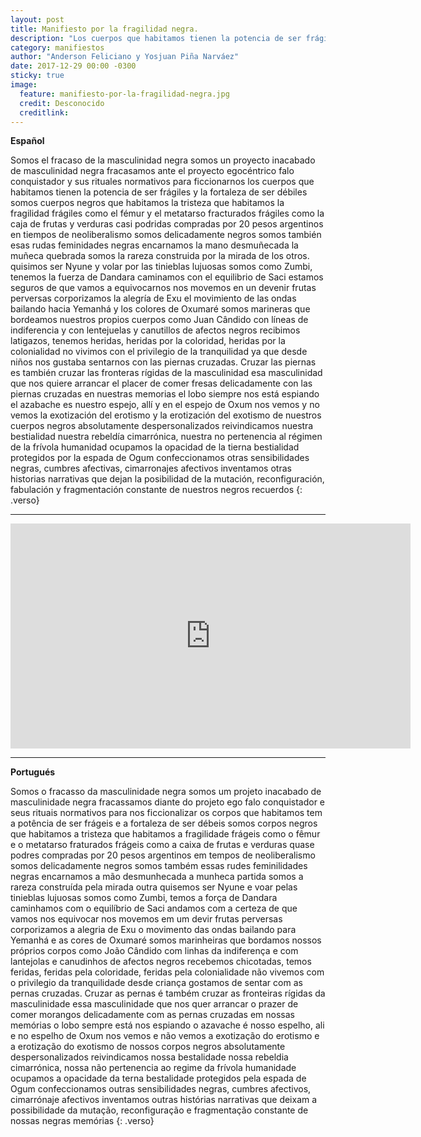 ```yaml
---
layout: post
title: Manifiesto por la fragilidad negra.
description: "Los cuerpos que habitamos tienen la potencia de ser frágiles y la fortaleza de ser débiles somos cuerpos negros que habitamos la tristeza, que habitamos la fragilidad"
category: manifiestos
author: "Anderson Feliciano y Yosjuan Piña Narváez"
date: 2017-12-29 00:00 -0300
sticky: true
image:
  feature: manifiesto-por-la-fragilidad-negra.jpg
  credit: Desconocido
  creditlink:
---
```

**Español**

Somos el fracaso de la masculinidad negra
somos un proyecto inacabado de masculinidad negra
fracasamos ante el proyecto egocéntrico falo conquistador
y sus rituales normativos para ficcionarnos
los cuerpos que habitamos tienen la potencia de ser frágiles
y la fortaleza de ser débiles
somos cuerpos negros que habitamos la tristeza
que habitamos la fragilidad
frágiles como el fémur y el metatarso fracturados
frágiles como la caja de frutas y verduras casi podridas
compradas por 20 pesos argentinos en tiempos de neoliberalismo
somos delicadamente negros
somos también esas rudas feminidades negras
encarnamos la mano desmuñecada
la muñeca quebrada
somos la rareza construida por la mirada de los otros.
quisimos ser Nyune
y volar por las tinieblas lujuosas
somos como Zumbi, tenemos la fuerza de Dandara
caminamos con el equilibrio de Saci
estamos seguros de que vamos a equivocarnos
nos movemos en un devenir frutas perversas
corporizamos la alegría de Exu
el movimiento de las ondas bailando hacia Yemanhá y los colores de Oxumaré
somos marineras que bordeamos nuestros propios cuerpos como Juan Cândido
con líneas de indiferencia y con lentejuelas y canutillos de afectos negros
recibimos latigazos, tenemos heridas, heridas por la coloridad, heridas por la colonialidad
no vivimos con el privilegio de la tranquilidad
ya que desde niños nos gustaba sentarnos con las piernas cruzadas.
Cruzar las piernas es también cruzar las fronteras rígidas de la masculinidad
esa masculinidad que nos quiere arrancar el placer de comer fresas
delicadamente con las piernas cruzadas
en nuestras memorias el lobo siempre nos está espiando
el azabache es nuestro espejo, allí y en el espejo de Oxum nos vemos
y no vemos la exotización del erotismo y la erotización del exotismo
de nuestros cuerpos negros absolutamente despersonalizados
reivindicamos nuestra bestialidad
nuestra rebeldía cimarrónica, nuestra no pertenencia al régimen de la frívola humanidad
ocupamos la opacidad de la tierna bestialidad
protegidos por la espada de Ogum
confeccionamos otras sensibilidades negras, cumbres afectivas,
cimarronajes afectivos
inventamos otras historias
narrativas que dejan la posibilidad de la mutación, reconfiguración, fabulación
y fragmentación constante
de nuestros negros recuerdos
{: .verso}

---

<iframe src="https://player.vimeo.com/video/191104527" width="640" height="360" frameborder="0" webkitallowfullscreen mozallowfullscreen allowfullscreen></iframe>

---

**Portugués**

Somos o fracasso da masculinidade negra
somos um projeto inacabado de masculinidade negra
fracassamos diante do projeto ego falo conquistador
e seus rituais normativos para nos ficcionalizar
os corpos que habitamos tem a potência de ser frágeis
e a fortaleza de ser débeis
somos corpos negros que habitamos a tristeza
que habitamos a fragilidade
frágeis como o fêmur e o metatarso fraturados
frágeis como a caixa de frutas e verduras quase podres
compradas por 20 pesos argentinos em tempos de neoliberalismo
somos delicadamente negros
somos também essas rudes feminilidades negras
encarnamos a mão desmunhecada
a munheca partida
somos a rareza construída pela mirada outra
quisemos ser Nyune
e voar pelas tinieblas lujuosas
somos como Zumbi, temos a força de Dandara
caminhamos com o equilíbrio de Saci
andamos com a certeza de que vamos nos equivocar
nos movemos em um devir frutas perversas
corporizamos a alegria de Exu
o movimento das ondas bailando para Yemanhá e as cores de Oxumaré
somos marinheiras que bordamos nossos próprios corpos como João Cândido
com linhas da indiferença e com lantejolas e canudinhos de afectos negros
recebemos chicotadas, temos feridas, feridas pela coloridade, feridas pela colonialidade
não vivemos com o privilegio da tranquilidade
desde criança gostamos de sentar com as pernas cruzadas.
Cruzar as pernas é também cruzar as fronteiras rígidas da masculinidade
essa masculinidade que nos quer arrancar o prazer de comer morangos
delicadamente com as pernas cruzadas
em nossas memórias o lobo sempre está nos espiando
o azavache é nosso espelho, ali e no espelho de Oxum nos vemos
e não vemos a exotização do erotismo e a erotização do exotismo
de nossos corpos negros absolutamente despersonalizados
reivindicamos nossa bestalidade
nossa rebeldia cimarrónica, nossa não pertenencia ao regime da frívola humanidade
ocupamos a opacidade da terna bestalidade
protegidos pela espada de Ogum
confeccionamos outras sensibilidades negras, cumbres afectivos,
cimarrónaje afectivos
inventamos outras histórias
narrativas que deixam a possibilidade da mutação, reconfiguração
e fragmentação constante
de nossas negras memórias
{: .verso}
